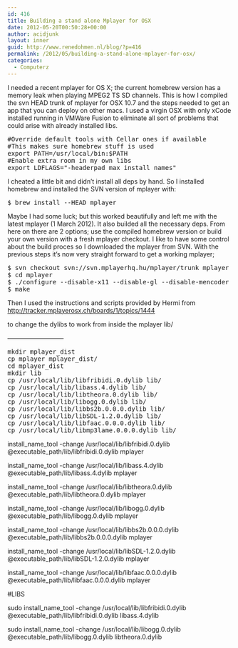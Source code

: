 ```yaml
---
id: 416
title: Building a stand alone Mplayer for OSX
date: 2012-05-20T00:50:28+00:00
author: acidjunk
layout: inner
guid: http://www.renedohmen.nl/blog/?p=416
permalink: /2012/05/building-a-stand-alone-mplayer-for-osx/
categories:
  - Computerz
---
```

I needed a recent mplayer for OS X; the current homebrew version has a memory leak when playing MPEG2 TS SD channels. This is how I compiled the svn HEAD trunk of mplayer for OSX 10.7 and the steps needed to get an app that you can deploy on other macs. I used a virgin OSX with only xCode installed running in VMWare Fusion to eliminate all sort of problems that could arise with already installed libs.

<pre>#Override default tools with Cellar ones if available
#This makes sure homebrew stuff is used
export PATH=/usr/local/bin:$PATH
#Enable extra room in my own libs
export LDFLAGS="-headerpad_max_install_names"</pre>

I cheated a little bit and didn&#8217;t install all deps by hand. So I installed homebrew and installed the SVN version of mplayer with:

<pre>$ brew install --HEAD mplayer</pre>

Maybe I had some luck; but this worked beautifully and left me with the latest mplayer (1 March 2012). It also builded all the necessary deps. From here on there are 2 options; use the compiled homebrew version or build your own version with a fresh mplayer checkout. I like to have some control about the build proces so I downloaded the mplayer from SVN. With the previous steps it&#8217;s now very straight forward to get a working mplayer;

<pre>$ svn checkout svn://svn.mplayerhq.hu/mplayer/trunk mplayer
$ cd mplayer
$ ./configure --disable-x11 --disable-gl --disable-mencoder --enable-macosx-bundle --enable-macosx-finder --target=x86_64-Darwin [--disable-fontconfig]
$ make</pre>

Then I used the instructions and scripts provided by Hermi from http://tracker.mplayerosx.ch/boards/1/topics/1444
  
to change the dylibs to work from inside the mplayer lib/
  
&#8212;&#8212;&#8212;&#8212;&#8212;&#8212;&#8212;&#8212;&#8212;

<pre>mkdir mplayer_dist
cp mplayer mplayer_dist/
cd mplayer_dist
mkdir lib
cp /usr/local/lib/libfribidi.0.dylib lib/
cp /usr/local/lib/libass.4.dylib lib/
cp /usr/local/lib/libtheora.0.dylib lib/
cp /usr/local/lib/libogg.0.dylib lib/
cp /usr/local/lib/libbs2b.0.0.0.dylib lib/
cp /usr/local/lib/libSDL-1.2.0.dylib lib/
cp /usr/local/lib/libfaac.0.0.0.dylib lib/
cp /usr/local/lib/libmp3lame.0.0.0.dylib lib/</pre>

install\_name\_tool -change /usr/local/lib/libfribidi.0.dylib @executable_path/lib/libfribidi.0.dylib mplayer
  
install\_name\_tool -change /usr/local/lib/libass.4.dylib @executable_path/lib/libass.4.dylib mplayer
  
install\_name\_tool -change /usr/local/lib/libtheora.0.dylib @executable_path/lib/libtheora.0.dylib mplayer
  
install\_name\_tool -change /usr/local/lib/libogg.0.dylib @executable_path/lib/libogg.0.dylib mplayer
  
install\_name\_tool -change /usr/local/lib/libbs2b.0.0.0.dylib @executable_path/lib/libbs2b.0.0.0.dylib mplayer
  
install\_name\_tool -change /usr/local/lib/libSDL-1.2.0.dylib @executable_path/lib/libSDL-1.2.0.dylib mplayer
  
install\_name\_tool -change /usr/local/lib/libfaac.0.0.0.dylib @executable_path/lib/libfaac.0.0.0.dylib mplayer

#LIBS
  
sudo install\_name\_tool -change /usr/local/lib/libfribidi.0.dylib @executable_path/lib/libfribidi.0.dylib libass.4.dylib
  
sudo install\_name\_tool -change /usr/local/lib/libogg.0.dylib @executable_path/lib/libogg.0.dylib libtheora.0.dylib